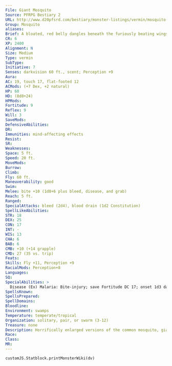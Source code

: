 ```yaml
---
File: Giant Mosquito
Source: PFRPG Bestiary 2
URL: http://www.d20pfsrd.com/bestiary/monster-listings/vermin/mosquito-giant
Group: Mosquito
aliases: 
Brief: A bloated, red belly dangles beneath the furiously beating wings of this massive mosquito.
CR: 6
XP: 2400
Alignment: N
Size: Medium
Type: vermin
SubType: 
Initiative: 7
Senses: darkvision 60 ft., scent; Perception +9
Aura: 
AC: 19, touch 17, flat-footed 12
ACMods: (+7 Dex, +2 natural)
HP: 60
HD: (8d8+24)
HPMods: 
Fortitude: 9
Reflex: 9
Will: 3
SaveMods: 
DefensiveAbilities: 
DR: 
Immunities: mind-affecting effects
Resist: 
SR: 
Weaknesses: 
Space: 5 ft.
Speed: 20 ft.
MoveMods: 
Burrow: 
Climb: 
Fly: 60 ft.
Maneuverability: good
Swim: 
Melee: bite +10 (1d8+6 plus bleed, disease, and grab)
Reach: 5 ft.
Ranged: 
SpecialAttacks: bleed (2d4), blood drain (1d2 Constitution)
SpellLikeAbilities: 
STR: 18
DEX: 25
CON: 17
INT: -
WIS: 13
CHA: 6
BAB: 6
CMB: +10 (+14 grapple)
CMD: 27 (35 vs. trip)
Feats: 
Skills: Fly +11, Perception +9
RacialMods: Perception+8
Languages: 
SQ: 
SpecialAbilities: >
  Disease (Ex) Malaria: Bite-injury; save Fortitude DC 17; onset 1d3 days; frequency 1 day; effect 1d3 Con damage and 1d3 Wis Damage; cure 2 consecutive saves. The save DC is Constitution-based.
SpellsKnown: 
SpellsPrepared: 
SpellDomains: 
Bloodline: 
Environment: swamps
Temperature: temperate/tropical
Organization: solitary, pair, or swarm (3-12)
Treasure: none
Description: Horrifically enlarged versions of the common mosquito, giant mosquitoes bring death on swift wings. A single specimen can drain the blood from a human adult with shocking speed, while swarms of fist-sized mosquitoes can lay waste to herds of livestock or entire villages. In the wild, giant mosquitoes prey upon megafauna like dinosaurs and other huge creatures.  Giant mosquitoes grow to 6 feet in length, and weigh up to 150 pounds.  Variant species of giant mosquitoes exist, although not in the great diversity seen in many other giant vermin. The most common variant is the smaller goblin mosquito (a giant mosquito with the young creature template), but stories of Large jungle mosquitoes (giant mosquitoes with the advanced and giant simple templates) are not unheard of.
Race: 
Class: 
MR: 
---
```

```dataviewjs
customJS.Statblock.printMonsterWiki(dv)
```
